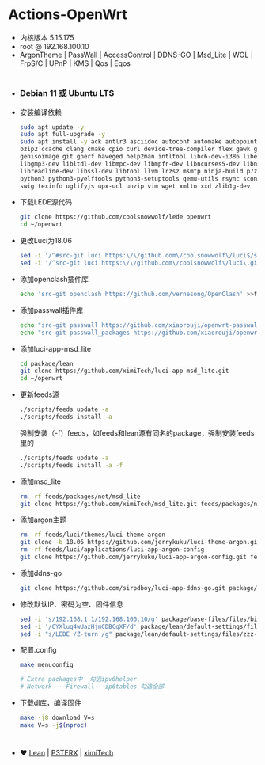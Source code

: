 # Actions-OpenWrt

- 内核版本 5.15.175
- root  @  192.168.100.10
- ArgonTheme | PassWall | AccessControl | DDNS-GO | Msd_Lite | WOL | FrpS/C | UPnP | KMS | Qos | Eqos
#

-  ### Debian 11 或 Ubuntu LTS
- 安装编译依赖

   ```bash
   sudo apt update -y
   sudo apt full-upgrade -y
   sudo apt install -y ack antlr3 asciidoc autoconf automake autopoint binutils bison build-essential \
   bzip2 ccache clang cmake cpio curl device-tree-compiler flex gawk gcc-multilib g++-multilib gettext \
   genisoimage git gperf haveged help2man intltool libc6-dev-i386 libelf-dev libfuse-dev libglib2.0-dev \
   libgmp3-dev libltdl-dev libmpc-dev libmpfr-dev libncurses5-dev libncursesw5-dev libpython3-dev \
   libreadline-dev libssl-dev libtool llvm lrzsz msmtp ninja-build p7zip p7zip-full patch pkgconf \
   python3 python3-pyelftools python3-setuptools qemu-utils rsync scons squashfs-tools subversion \
   swig texinfo uglifyjs upx-ucl unzip vim wget xmlto xxd zlib1g-dev
   ```

- 下载LEDE源代码
   ```bash
   git clone https://github.com/coolsnowwolf/lede openwrt
   cd ~/openwrt
   ```
   
- 更改Luci为18.06
   ```bash
   sed -i '/^#src-git luci https:\/\/github.com\/coolsnowwolf\/luci$/s/^#//' feeds.conf.default
   sed -i '/^src-git luci https:\/\/github.com\/coolsnowwolf\/luci\.git;openwrt-23\.05$/s/^/#/' feeds.conf.default
   ```
- 添加openclash插件库
   ```bash
   echo 'src-git openclash https://github.com/vernesong/OpenClash' >>feeds.conf.default
   ```

- 添加passwall插件库
   ```bash
   echo "src-git passwall https://github.com/xiaorouji/openwrt-passwall.git;main" >> "feeds.conf.default"
   echo "src-git passwall_packages https://github.com/xiaorouji/openwrt-passwall-packages.git;main" >> "feeds.conf.default"
   ```

- 添加luci-app-msd_lite
  ```bash
  cd package/lean
  git clone https://github.com/ximiTech/luci-app-msd_lite.git
  cd ~/openwrt
  ```

- 更新feeds源
  ```bash
  ./scripts/feeds update -a
  ./scripts/feeds install -a
  ```
  强制安装（-f）feeds，如feeds和lean源有同名的package，强制安装feeds里的
  ```bash
  ./scripts/feeds update -a
  ./scripts/feeds install -a -f 
  ```

- 添加msd_lite
  ```bash
  rm -rf feeds/packages/net/msd_lite
  git clone https://github.com/ximiTech/msd_lite.git feeds/packages/net/msd_lite
  ```

- 添加argon主题
  ```bash
  rm -rf feeds/luci/themes/luci-theme-argon
  git clone -b 18.06 https://github.com/jerrykuku/luci-theme-argon.git feeds/luci/themes/luci-theme-argon
  rm -rf feeds/luci/applications/luci-app-argon-config
  git clone https://github.com/jerrykuku/luci-app-argon-config.git feeds/luci/applications/luci-app-argon-config
  ```

- 添加ddns-go
  ```bash
  git clone https://github.com/sirpdboy/luci-app-ddns-go.git package/ddns-go
  ```

- 修改默认IP、密码为空、固件信息
  ```bash
  sed -i 's/192.168.1.1/192.168.100.10/g' package/base-files/files/bin/config_generate
  sed -i '/CYXluq4wUazHjmCDBCqXF/d' package/lean/default-settings/files/zzz-default-settings
  sed -i "s/LEDE /Z-turn /g" package/lean/default-settings/files/zzz-default-settings
  ```

- 配置.config
  ```bash
  make menuconfig
  ```
  ```bash
  # Extra packages中  勾选ipv6helper 
  # Network----Firewall---ip6tables 勾选全部
  ```
  
- 下载dl库，编译固件
  ```bash
  make -j8 download V=s
  make V=s -j$(nproc)
  ```

#
- ❤️  [Lean](https://github.com/coolsnowwolf/lede) |  [P3TERX](https://github.com/P3TERX/Actions-OpenWrt)  |  [ximiTech ](https://github.com/ximiTech)

